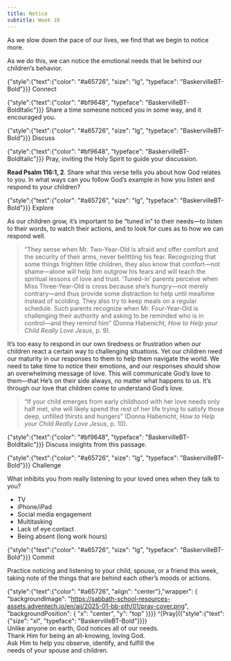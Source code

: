 ```yaml
---
title: Notice
subtitle: Week 10
---
```


As we slow down the pace of our lives, we find that we begin to notice more. 

As we do this, we can notice the emotional needs that lie behind our children’s behavior.

{"style":{"text":{"color": "#a65726", "size": "lg", "typeface": "BaskervilleBT-Bold"}}}
Connect

{"style":{"text":{"color": "#bf9648", "typeface": "BaskervilleBT-BoldItalic"}}}
Share a time someone noticed you in some way, and it encouraged you.

{"style":{"text":{"color": "#a65726", "size": "lg", "typeface": "BaskervilleBT-Bold"}}}
Discuss

{"style":{"text":{"color": "#bf9648", "typeface": "BaskervilleBT-BoldItalic"}}}
Pray, inviting the Holy Spirit to guide your discussion.

**Read Psalm 116:1, 2**. Share what this verse tells you about how God relates to you. In what ways can you follow God’s example in how you listen and respond to your children?

{"style":{"text":{"color": "#a65726", "size": "lg", "typeface": "BaskervilleBT-Bold"}}}
Explore

As our children grow, it’s important to be “tuned in” to their needs—to listen to their words, to watch their actions, and to look for cues as to how we can respond well.

> “They sense when Mr. Two-Year-Old is afraid and offer comfort and the security of their arms, never belittling his fear. Recognizing that some things frighten little children, they also know that comfort—not shame—alone will help him outgrow his fears and will teach the spiritual lessons of love and trust.
> ‘Tuned-in’ parents perceive when Miss Three-Year-Old is cross because she’s hungry—not merely contrary—and thus provide some distraction to help until mealtime instead of scolding. They also try to keep meals on a regular schedule.
> Such parents recognize when Mr. Four-Year-Old is challenging their authority and asking to be reminded who is in control—and they remind him” (Donna Habenicht, _How to Help your Child Really Love Jesus_, p. 9).

It’s too easy to respond in our own tiredness or frustration when our children react a certain way to challenging situations. Yet our children need our maturity in our responses to them to help them navigate the world. We need to take time to notice their emotions, and our responses should show an overwhelming message of love. This will communicate God’s love to them—that He’s on their side always, no matter what happens to us. It’s through our love that children come to understand God’s love.

> “If your child emerges from early childhood with her love needs only half met, she will likely spend the rest of her life trying to satisfy those deep, unfilled thirsts and hungers” (Donna Habenicht, _How to Help your Child Really Love Jesus_, p. 10).

{"style":{"text":{"color": "#bf9648", "typeface": "BaskervilleBT-BoldItalic"}}}
Discuss insights from this passage.

{"style":{"text":{"color": "#a65726", "size": "lg", "typeface": "BaskervilleBT-Bold"}}}
Challenge

What inhibits you from really listening to your loved ones when they talk to you?

- TV
- iPhone/iPad
- Social media engagement
- Multitasking
- Lack of eye contact
- Being absent (long work hours)

{"style":{"text":{"color": "#a65726", "size": "lg", "typeface": "BaskervilleBT-Bold"}}}
Commit

Practice noticing and listening to your child, spouse, or a friend this week, taking note of the things that are behind each other’s moods or actions.

{"style":{"text":{"color": "#a65726", "align": "center"},"wrapper": { "backgroundImage": "https://sabbath-school-resources-assets.adventech.io/en/aij/2025-01-bb-pth/01/pray-cover.png", "backgroundPosition": { "x": "center", "y": "top" }}}}
^[Pray]({"style":{"text":{"size": "xl", "typeface": "BaskervilleBT-Bold"}}})\
Unlike anyone on earth, God notices all of our needs.\
Thank Him for being an all-knowing, loving God.\
Ask Him to help you observe, identify, and fulfill the\
needs of your spouse and children.